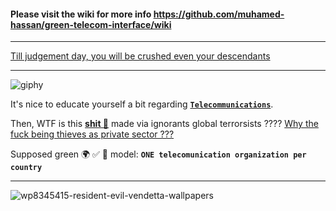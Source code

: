 #### Please visit the wiki for more info https://github.com/muhamed-hassan/green-telecom-interface/wiki

***

[Till judgement day, you will be crushed even your descendants](https://www.youtube.com/watch?v=DYoYQdXqXgo)

***

![giphy](https://github.com/muhamed-hassan/green-telecom-interface/assets/17825804/73deddbe-1322-4e65-ad29-ed4b9504550f)

It's nice to educate yourself a bit regarding [**`Telecommunications`**](https://en.wikipedia.org/wiki/Telecommunications).

Then, WTF is this [**shit 💩**](https://en.wikipedia.org/wiki/List_of_telephone_operating_companies) made via ignorants global terrorsists ???? [Why the fuck being thieves as private sector ???](https://www.youtube.com/watch?v=js7TxmgBCuA)

Supposed green 🌍 ✅ 💯 model: **`ONE telecomunication organization per country`**

***

![wp8345415-resident-evil-vendetta-wallpapers](https://github.com/muhamed-hassan/green-telecom-interface/assets/17825804/7dd2a545-97d7-430f-8414-d3992ea9e1df)

